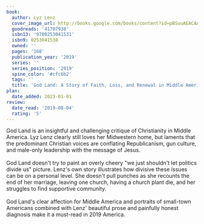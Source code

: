 ```yaml
---
book:
  author: Lyz Lenz
  cover_image_url: http://books.google.com/books/content?id=pBSuuAEACAAJ&printsec=frontcover&img=1&zoom=1&source=gbs_api
  goodreads: '41707938'
  isbn13: '9780253041531'
  isbn9: 0253041538
  owned: ''
  pages: '168'
  publication_year: '2019'
  series: ''
  series_position: '2019'
  spine_color: '#cfc6b2'
  tags: ''
  title: 'God Land: A Story of Faith, Loss, and Renewal in Middle America'
plan:
  date_added: 2023-01-01
review:
  date_read: '2019-08-04'
  rating: '5'
---
```


God Land is an insightful and challenging critique of Christianity in Middle America. Lyz Lenz clearly still loves her Midwestern home, but laments that the predominant Christian voices are conflating Republicanism, gun culture, and male-only leadership with the message of Jesus.<br/><br/>God Land doesn't try to paint an overly cheery "we just shouldn't let politics divide us" picture. Lenz's own story illustrates how divisive these issues can be on a personal level. She doesn't pull punches as she recounts the end of her marriage, leaving one church, having a church plant die, and her struggles to find supportive community.<br/><br/>God Land's clear affection for Middle America and portraits of small-town Americans combined with Lenz' beautiful prose and painfully honest diagnosis make it a must-read in 2019 America.
